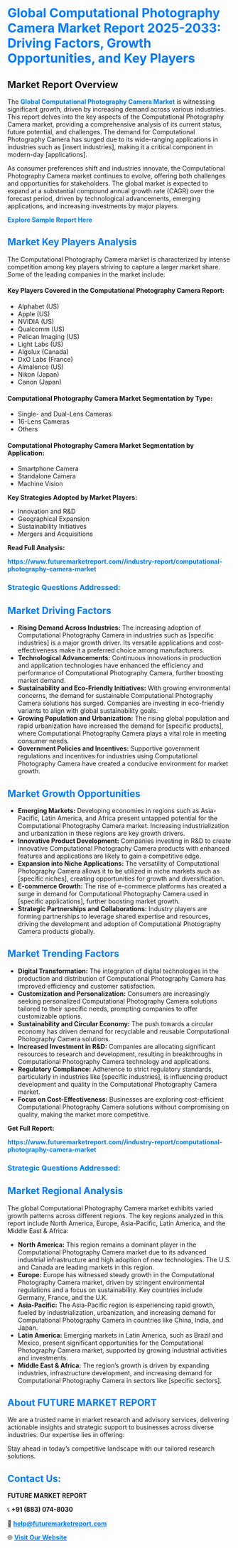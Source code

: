 <h1 style="color: #007BFF;">Global Computational Photography Camera Market Report 2025-2033: Driving Factors, Growth Opportunities, and Key Players</h1>

<section id="overview">
<h2>Market Report Overview</h2>
<p>The <a href="https://www.futuremarketreport.com//industry-report/computational-photography-camera-market" style="color: #007BFF; text-decoration: none;"><strong>Global Computational Photography Camera Market</strong></a> is witnessing significant growth, driven by increasing demand across various industries. This report delves into the key aspects of the Computational Photography Camera market, providing a comprehensive analysis of its current status, future potential, and challenges. The demand for Computational Photography Camera has surged due to its wide-ranging applications in industries such as [insert industries], making it a critical component in modern-day [applications].</p>
<p>As consumer preferences shift and industries innovate, the Computational Photography Camera market continues to evolve, offering both challenges and opportunities for stakeholders. The global market is expected to expand at a substantial compound annual growth rate (CAGR) over the forecast period, driven by technological advancements, emerging applications, and increasing investments by major players.</p>
</section>

<section id="overview">
<p><a href="https://www.futuremarketreport.com//request-sample/reportId=54185" style="color: #007BFF; text-decoration: none;"><strong>Explore Sample Report Here</strong></a></p>
</section>

<section id="key-players">
<h2 style="color: #007BFF;">Market Key Players Analysis</h2>
<p>The Computational Photography Camera market is characterized by intense competition among key players striving to capture a larger market share. Some of the leading companies in the market include:</p>
<h4>Key Players Covered in the Computational Photography Camera Report:</h4>
<ul><li>Alphabet (US)</li><li>Apple (US)</li><li>NVIDIA (US)</li><li>Qualcomm (US)</li><li>Pelican Imaging (US)</li><li>Light Labs (US)</li><li>Algolux (Canada)</li><li>DxO Labs (France)</li><li>Almalence (US)</li><li>Nikon (Japan)</li><li>Canon (Japan)</li></ul>
<h4>Computational Photography Camera Market Segmentation by Type:</h4>
<ul><li>Single- and Dual-Lens Cameras</li><li>16-Lens Cameras</li><li>Others</li></ul>

<h4>Computational Photography Camera Market Segmentation by Application:</h4>
<ul><li>Smartphone Camera</li><li>Standalone Camera</li><li>Machine Vision</li></ul>
<p><strong>Key Strategies Adopted by Market Players:</strong></p>
<ul>
<li>Innovation and R&D</li>
<li>Geographical Expansion</li>
<li>Sustainability Initiatives</li>
<li>Mergers and Acquisitions</li>
</ul>
</section>

<section>
<p><strong>Read Full Analysis: </strong></p><a href="https://www.futuremarketreport.com//industry-report/computational-photography-camera-market" style="color: #007BFF; text-decoration: none;"><strong>https://www.futuremarketreport.com//industry-report/computational-photography-camera-market</strong></a>
<h3 style="color: #007BFF;">Strategic Questions Addressed:</h3>
</section>

<section id="driving-factors">
<h2 style="color: #007BFF;">Market Driving Factors</h2>
<ul>
<li><strong>Rising Demand Across Industries:</strong> The increasing adoption of Computational Photography Camera in industries such as [specific industries] is a major growth driver. Its versatile applications and cost-effectiveness make it a preferred choice among manufacturers.</li>
<li><strong>Technological Advancements:</strong> Continuous innovations in production and application technologies have enhanced the efficiency and performance of Computational Photography Camera, further boosting market demand.</li>
<li><strong>Sustainability and Eco-Friendly Initiatives:</strong> With growing environmental concerns, the demand for sustainable Computational Photography Camera solutions has surged. Companies are investing in eco-friendly variants to align with global sustainability goals.</li>
<li><strong>Growing Population and Urbanization:</strong> The rising global population and rapid urbanization have increased the demand for [specific products], where Computational Photography Camera plays a vital role in meeting consumer needs.</li>
<li><strong>Government Policies and Incentives:</strong> Supportive government regulations and incentives for industries using Computational Photography Camera have created a conducive environment for market growth.</li>
</ul>
</section>

<section id="growth-opportunities">
<h2 style="color: #007BFF;">Market Growth Opportunities</h2>
<ul>
<li><strong>Emerging Markets:</strong> Developing economies in regions such as Asia-Pacific, Latin America, and Africa present untapped potential for the Computational Photography Camera market. Increasing industrialization and urbanization in these regions are key growth drivers.</li>
<li><strong>Innovative Product Development:</strong> Companies investing in R&D to create innovative Computational Photography Camera products with enhanced features and applications are likely to gain a competitive edge.</li>
<li><strong>Expansion into Niche Applications:</strong> The versatility of Computational Photography Camera allows it to be utilized in niche markets such as [specific niches], creating opportunities for growth and diversification.</li>
<li><strong>E-commerce Growth:</strong> The rise of e-commerce platforms has created a surge in demand for Computational Photography Camera used in [specific applications], further boosting market growth.</li>
<li><strong>Strategic Partnerships and Collaborations:</strong> Industry players are forming partnerships to leverage shared expertise and resources, driving the development and adoption of Computational Photography Camera products globally.</li>
</ul>
</section>

<section id="trending-factors">
<h2 style="color: #007BFF;">Market Trending Factors</h2>
<ul>
<li><strong>Digital Transformation:</strong> The integration of digital technologies in the production and distribution of Computational Photography Camera has improved efficiency and customer satisfaction.</li>
<li><strong>Customization and Personalization:</strong> Consumers are increasingly seeking personalized Computational Photography Camera solutions tailored to their specific needs, prompting companies to offer customizable options.</li>
<li><strong>Sustainability and Circular Economy:</strong> The push towards a circular economy has driven demand for recyclable and reusable Computational Photography Camera solutions.</li>
<li><strong>Increased Investment in R&D:</strong> Companies are allocating significant resources to research and development, resulting in breakthroughs in Computational Photography Camera technology and applications.</li>
<li><strong>Regulatory Compliance:</strong> Adherence to strict regulatory standards, particularly in industries like [specific industries], is influencing product development and quality in the Computational Photography Camera market.</li>
<li><strong>Focus on Cost-Effectiveness:</strong> Businesses are exploring cost-efficient Computational Photography Camera solutions without compromising on quality, making the market more competitive.</li>
</ul>
</section>

<section>
<p><strong>Get Full Report: </strong></p><a href="https://www.futuremarketreport.com//industry-report/computational-photography-camera-market" style="color: #007BFF; text-decoration: none;"><strong>https://www.futuremarketreport.com//industry-report/computational-photography-camera-market</strong></a>
<h3 style="color: #007BFF;">Strategic Questions Addressed:</h3>
</section>


<section id="regional-analysis">
<h2 style="color: #007BFF;">Market Regional Analysis</h2>
<p>The global Computational Photography Camera market exhibits varied growth patterns across different regions. The key regions analyzed in this report include North America, Europe, Asia-Pacific, Latin America, and the Middle East & Africa:</p>
<ul>
<li><strong>North America:</strong> This region remains a dominant player in the Computational Photography Camera market due to its advanced industrial infrastructure and high adoption of new technologies. The U.S. and Canada are leading markets in this region.</li>
<li><strong>Europe:</strong> Europe has witnessed steady growth in the Computational Photography Camera market, driven by stringent environmental regulations and a focus on sustainability. Key countries include Germany, France, and the U.K.</li>
<li><strong>Asia-Pacific:</strong> The Asia-Pacific region is experiencing rapid growth, fueled by industrialization, urbanization, and increasing demand for Computational Photography Camera in countries like China, India, and Japan.</li>
<li><strong>Latin America:</strong> Emerging markets in Latin America, such as Brazil and Mexico, present significant opportunities for the Computational Photography Camera market, supported by growing industrial activities and investments.</li>
<li><strong>Middle East & Africa:</strong> The region’s growth is driven by expanding industries, infrastructure development, and increasing demand for Computational Photography Camera in sectors like [specific sectors].</li>
</ul>
</section>

<footer>
<h2 style="color: #007BFF;">About FUTURE MARKET REPORT</h2>
<p>We are a trusted name in market research and advisory services, delivering actionable insights and strategic support to businesses across diverse industries. Our expertise lies in offering:</p>

<p>Stay ahead in today’s competitive landscape with our tailored research solutions.</p>

<h2 style="color: #007BFF;">Contact Us:</h2>
<p><strong>FUTURE MARKET REPORT</strong></p>
<p>📞 <strong>+91 (883) 074-8030</strong></p>
<p>📧 <strong><a href="mailto:help@futuremarketreport.com" style="color: #007BFF;">help@futuremarketreport.com</a></strong></p>
<p>🌐 <strong><a href="https://www.futuremarketreport.com/" style="color: #007BFF;">Visit Our Website</a></strong></p>
</footer>